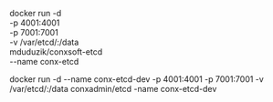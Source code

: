 docker run -d \
  -p 4001:4001 \
  -p 7001:7001 \
  -v /var/etcd/:/data \
  mduduzik/conxsoft-etcd \
  --name conx-etcd

docker run -d  --name conx-etcd-dev -p 4001:4001   -p 7001:7001   -v /var/etcd/:/data conxadmin/etcd -name conx-etcd-dev
